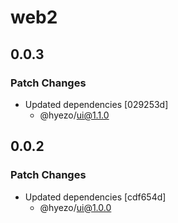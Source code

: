 # web2

## 0.0.3

### Patch Changes

- Updated dependencies [029253d]
  - @hyezo/ui@1.1.0

## 0.0.2

### Patch Changes

- Updated dependencies [cdf654d]
  - @hyezo/ui@1.0.0

